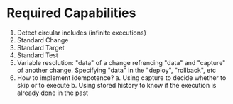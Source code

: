 # Required Capabilities
1. Detect circular includes (infinite executions)
2. Standard Change
3. Standard Target
4. Standard Test
5. Variable resolution: "data" of a change refrencing "data" and "capture" of another change. Specifying "data" in the "deploy", "rollback", etc
6. How to implement idempotence?
a. Using capture to decide whether to skip or to execute
b. Using stored history to know if the execution is already done in the past
